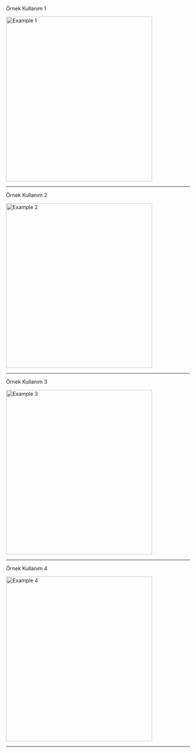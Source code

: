 Örnek Kullanım 1

<img src="./images/örnek1.png" alt="Example 1" width="400" height="450">

-------------------------------------------------------------------------

Örnek Kullanım 2

<img src="./images/örnek2.png" alt="Example 2" width="400" height="450">

-------------------------------------------------------------------------

Örnek Kullanım 3

<img src="./images/örnek3.png" alt="Example 3" width="400" height="450">

-------------------------------------------------------------------------

Örnek Kullanım 4

<img src="./images/örnek4.png" alt="Example 4" width="400" height="450">

-------------------------------------------------------------------------
